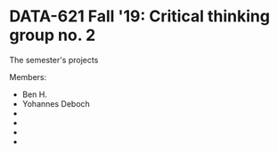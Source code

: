 # DATA-621 Fall '19: Critical thinking group no. 2

The semester's projects

Members:

* Ben H.
* Yohannes Deboch
*
*
*
*
